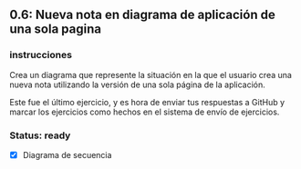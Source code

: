 ## 0.6: Nueva nota en diagrama de aplicación de una sola pagina

### instrucciones
Crea un diagrama que represente la situación en la que el usuario crea una nueva nota utilizando la versión de una sola página de la aplicación.

Este fue el último ejercicio, y es hora de enviar tus respuestas a GitHub y marcar los ejercicios como hechos en el sistema de envío de ejercicios.

### Status: **ready**
- [x] Diagrama de secuencia